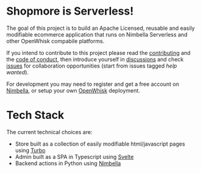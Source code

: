 # Shopmore is Serverless! 


The goal of this project is to build an Apache Licensed, reusable and easily modifiable ecommerce application that runs on Nimbella Serverless and other OpenWhisk compabile platforms.

If you intend to contribute to this project please read the [contributing](CONTRIBUTING.md) and the [code of conduct](CODE_OF_CONDUCT.md), then introduce yourself in [discussions](https://github.com/shopmore/shopmore/discussions) and check [issues](https://github.com/shopmore/shopmore/issues) for collaboration opportunities (start from issues tagged *help wanted*). 

For development you may need to register and get a free account on [Nimbella](www.nimbella.com), or  setup your own [OpenWhisk](openwhisk.apache.org) deployment.

# Tech Stack

The current technical choices are:

- Store built as a collection of easily modifiable html/javascript pages using [Turbo](https://turbo.hotwire.dev/)
- Admin built as a SPA in Typescript using [Svelte](https://svelte.dev/)
- Backend actions in Python using [Nimbella](https://docs.nimbella.com/)



